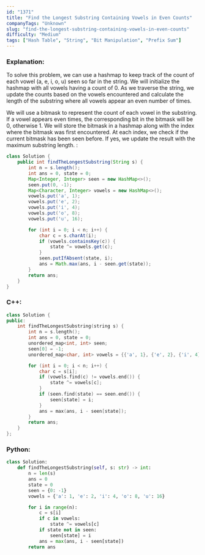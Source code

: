 ```yaml
---
id: "1371"
title: "Find the Longest Substring Containing Vowels in Even Counts"
companyTags: "Unknown"
slug: "find-the-longest-substring-containing-vowels-in-even-counts"
difficulty: "Medium"
tags: ["Hash Table", "String", "Bit Manipulation", "Prefix Sum"]
---
```


### Explanation:
To solve this problem, we can use a hashmap to keep track of the count of each vowel (a, e, i, o, u) seen so far in the string. We will initialize the hashmap with all vowels having a count of 0. As we traverse the string, we update the counts based on the vowels encountered and calculate the length of the substring where all vowels appear an even number of times.

We will use a bitmask to represent the count of each vowel in the substring. If a vowel appears even times, the corresponding bit in the bitmask will be 0, otherwise 1. We will store the bitmask in a hashmap along with the index where the bitmask was first encountered. At each index, we check if the current bitmask has been seen before. If yes, we update the result with the maximum substring length.
:
```java
class Solution {
    public int findTheLongestSubstring(String s) {
        int n = s.length();
        int ans = 0, state = 0;
        Map<Integer, Integer> seen = new HashMap<>();
        seen.put(0, -1);
        Map<Character, Integer> vowels = new HashMap<>();
        vowels.put('a', 1);
        vowels.put('e', 2);
        vowels.put('i', 4);
        vowels.put('o', 8);
        vowels.put('u', 16);

        for (int i = 0; i < n; i++) {
            char c = s.charAt(i);
            if (vowels.containsKey(c)) {
                state ^= vowels.get(c);
            }
            seen.putIfAbsent(state, i);
            ans = Math.max(ans, i - seen.get(state));
        }
        return ans;
    }
}
```

### C++:
```cpp
class Solution {
public:
    int findTheLongestSubstring(string s) {
        int n = s.length();
        int ans = 0, state = 0;
        unordered_map<int, int> seen;
        seen[0] = -1;
        unordered_map<char, int> vowels = {{'a', 1}, {'e', 2}, {'i', 4}, {'o', 8}, {'u', 16}};

        for (int i = 0; i < n; i++) {
            char c = s[i];
            if (vowels.find(c) != vowels.end()) {
                state ^= vowels[c];
            }
            if (seen.find(state) == seen.end()) {
                seen[state] = i;
            }
            ans = max(ans, i - seen[state]);
        }
        return ans;
    }
};
```

### Python:
```python
class Solution:
    def findTheLongestSubstring(self, s: str) -> int:
        n = len(s)
        ans = 0
        state = 0
        seen = {0: -1}
        vowels = {'a': 1, 'e': 2, 'i': 4, 'o': 8, 'u': 16}

        for i in range(n):
            c = s[i]
            if c in vowels:
                state ^= vowels[c]
            if state not in seen:
                seen[state] = i
            ans = max(ans, i - seen[state])
        return ans
```